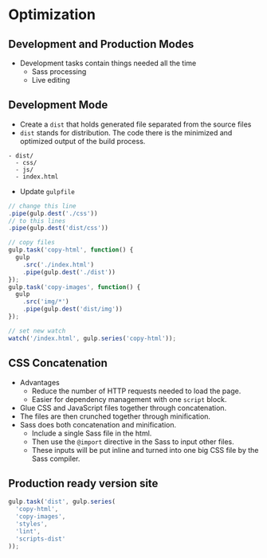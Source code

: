 # Optimization

## Development and Production Modes
- Development tasks contain things needed all the time
  - Sass processing
  - Live editing

## Development Mode
- Create a `dist` that holds generated file separated from the source files
- `dist` stands for distribution. The code there is the minimized and optimized output of the build process.

```
- dist/
  - css/
  - js/
  - index.html
```
 
 - Update `gulpfile`

```js
// change this line
.pipe(gulp.dest('./css'))
// to this lines
.pipe(gulp.dest('dist/css'))

// copy files
gulp.task('copy-html', function() {
  gulp
    .src('./index.html')
    .pipe(gulp.dest('./dist'))
});
gulp.task('copy-images', function() {
  gulp
    .src('img/*')
    .pipe(gulp.dest('dist/img'))
});

// set new watch
watch('/index.html', gulp.series('copy-html'));
```

## CSS Concatenation
- Advantages
  - Reduce the number of HTTP requests needed to load the page.
  - Easier for dependency management with one `script` block.
- Glue CSS and JavaScript files together through concatenation.
- The files are then crunched together through minification.
- Sass does both concatenation and minification.
  - Include a single Sass file in the html.
  - Then use the `@import` directive in the Sass to input other files.
  - These inputs will be put inline and turned into one big CSS file by the Sass compiler.

## Production ready version site

```js
gulp.task('dist', gulp.series(
  'copy-html',
  'copy-images',
  'styles',
  'lint',
  'scripts-dist'
));
```
